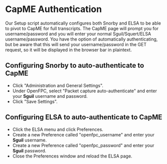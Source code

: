 # CapME Authentication #
Our Setup script automatically configures both Snorby and ELSA to be able to pivot to CapME for full transcripts.  The CapME page will prompt you for username/password and you will enter your normal Sguil/Squert/ELSA username/password.  You have the option of automatically authenticating, but be aware that this will send your username/password in the GET request, so it will be displayed in the browser bar in plaintext.

## Configuring Snorby to auto-authenticate to CapME ##
  * Click "Administration and General Settings".
  * Under OpenFPC, select "Packet capture auto-authenticate" and enter your **Sguil** username and password.
  * Click "Save Settings".

## Configuring ELSA to auto-authenticate to CapME ##
  * Click the ELSA menu and click Preferences.
  * Create a new Preference called "openfpc\_username" and enter your **Sguil** username.
  * Create a new Preference called "openfpc\_password" and enter your **Sguil** password.
  * Close the Preferences window and reload the ELSA page.